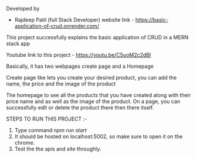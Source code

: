  Developed by 
 - Rajdeep Patil  (full Stack Developer)
   website link  - https://basic-application-of-crud.onrender.com/

 This project successfully explains the basic application of CRUD in a MERN stack app
 
 Youtube link to this project - https://youtu.be/C5uoM2c2dBI

 

 Basically, it has two webpages create page and a Homepage

 Create page like lets you create your desired product, you can add the name, the price and the image of the product

 The homepage to see all the products that you have created along with their price name and as well as the image of the product. On a page, you can successfully edit or delete the product there then there itself.


 STEPS TO RUN THIS PROJECT :-

 1. Type command _npm run start_
 2. It should be hosted on localhost:5002, so make sure to open it on the chrome.
 3. Test the the apis and site throughly.
